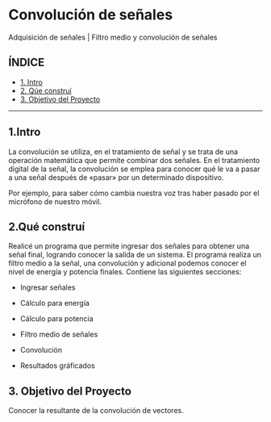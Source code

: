 # Convolución de señales
Adquisición de señales | Filtro medio y convolución de señales


## **ÍNDICE**

* [1. Intro](https://github.com/AlondraRdz01/Signal-Convolution/blob/main/README.md#1intro)
* [2. Qúe construí](https://github.com/AlondraRdz01/Signal-Convolution/blob/main/README.md#2qu%C3%A9-constru%C3%AD)
* [3. Objetivo del Proyecto](#)


****

## 1.Intro
La convolución se utiliza, en el tratamiento de señal y se trata de una operación matemática que permite combinar dos señales. En el tratamiento digital de la señal, la convolución se emplea para conocer qué le va a pasar a una señal después de «pasar» por un determinado dispositivo.

Por ejemplo, para saber cómo cambia nuestra voz tras haber pasado por el micrófono de nuestro móvil. 

## 2.Qué construí
Realicé un programa que permite ingresar dos señales para obtener una señal final, logrando conocer la salida de un sistema. El programa realiza un filtro medio a la señal, una convolución y adicional podemos conocer el nivel de energía y potencia finales. 
Contiene las siguientes secciones: 

* Ingresar señales

* Cálculo para energía

* Cálculo para potencia

* Filtro medio de señales

* Convolución

* Resultados gráficados

## 3. Objetivo del Proyecto
Conocer la resultante de la convolución de vectores.


